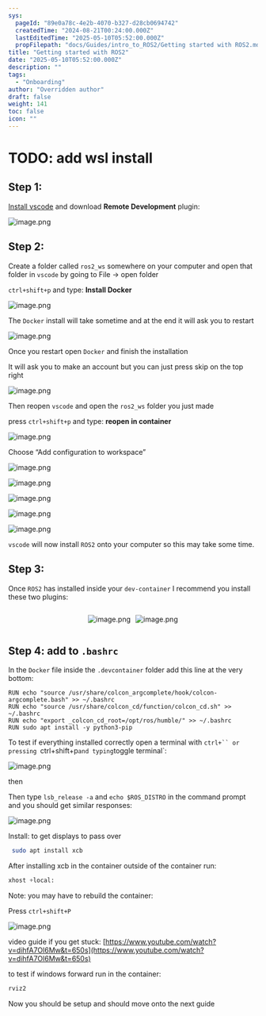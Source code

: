 ```yaml
---
sys:
  pageId: "89e0a78c-4e2b-4070-b327-d28cb0694742"
  createdTime: "2024-08-21T00:24:00.000Z"
  lastEditedTime: "2025-05-10T05:52:00.000Z"
  propFilepath: "docs/Guides/intro_to_ROS2/Getting started with ROS2.md"
title: "Getting started with ROS2"
date: "2025-05-10T05:52:00.000Z"
description: ""
tags:
  - "Onboarding"
author: "Overridden author"
draft: false
weight: 141
toc: false
icon: ""
---
```


# TODO: add wsl install

## Step 1:

[Install vscode](https://code.visualstudio.com/download) and download **Remote Development** plugin:

![image.png](https://prod-files-secure.s3.us-west-2.amazonaws.com/d518164a-d88e-44d1-a4ee-3adb3bd8bce0/efb52993-1881-4a40-b95e-6f020334f022/image.png?X-Amz-Algorithm=AWS4-HMAC-SHA256&X-Amz-Content-Sha256=UNSIGNED-PAYLOAD&X-Amz-Credential=ASIAZI2LB466SGNX3HD5%2F20250711%2Fus-west-2%2Fs3%2Faws4_request&X-Amz-Date=20250711T024741Z&X-Amz-Expires=3600&X-Amz-Security-Token=IQoJb3JpZ2luX2VjEMP%2F%2F%2F%2F%2F%2F%2F%2F%2F%2FwEaCXVzLXdlc3QtMiJGMEQCIFT5r7AfVPZmAobI%2Bd%2F7fX%2Fji47yZjMUTln642cDJ2KJAiArR1%2FHjMZCruFTTewcO3fzNsF9mNQ0AOH7miL0RE9eJyqIBAjL%2F%2F%2F%2F%2F%2F%2F%2F%2F%2F8BEAAaDDYzNzQyMzE4MzgwNSIMsllHmadQpihZy%2BKtKtwDzuR0eus%2BS6QqwKOMkLikwuhCY1x8IE%2F2bYegrpNMsmHH27c4fviJF%2BTbCu%2ByzuoGHo25Td7dRXMA8hmMBj%2F%2FAPRhm1aOmKIlJss3bmWqwetRPggkcMjgrccQhmyJ43Gt%2Byi5iUQB79EQaT%2F1nJF05kQSx4qHRyB7YN7p%2FWswTrpNR2JTEf46s3rJoWczthe4U4RsXn2qFZsJJ2Op7g6LN7LDbheWSPcz7XH8rJ5FRhQqDSVuGtlDHlG1v1BDYTqFS723AQ4gpfzwjUznVm0ieUqbGMf2WyCBOjOsG1DJh1hEUVyK4P85YElZNTliwsgmUG1O0H4aWYVrvB2vM2mCzBGGlfF88Q4Wbes4SfPoho4LZLwurhQJ%2BnOq%2FnSF5A%2FKtl2evATEBLvyy%2F8%2BPEydVHwIFAn51x%2F99d85zezIQW3%2Fb%2BORey3c%2BH61xRT6kmMLC%2FvrOJZwNF0Evw%2F6AbF05dpwJtrJyvxM96MiBVE7zSq3X4htvEPLxvZdC%2FC%2Fh7Lq1TS62mdzV%2FxVLpw20dQraQsWWs8GJdW6%2Bw%2B2NwQRC8qqFrtAhSs3LJWblDAn0G%2BbhH04UOKMrP0Loj9AydOGzsc57vceoZCCJCWJ2KRMcfCgiDodx0yGlc7LaUIwuOnBwwY6pgHCSnZcie8JBY9U2Sp5msguE7J8DbfG7x6OjeQY19TYJOKs6%2BEEDjIWVsXt9eqAgezAV5jCJ5D3YXIek1Uk5v0OdMkdO6mCMasf2nPY%2Fhjk99%2BnOylgVMCepfHAlNPv8FlVir5QXoR2RWx1X91op2ooikdesK1T9hw32fjKXDAYOSlxbeUlnxUdVq6MJykh2aCXyhtxic4Qm3xkGz%2ByceKXgUWw0ozZ&X-Amz-Signature=0a8472e4cd81d24eaae84df9a4077c6b79d96a39e3aca9b31d937ac0208e3692&X-Amz-SignedHeaders=host&x-amz-checksum-mode=ENABLED&x-id=GetObject)

## Step 2:

Create a folder called `ros2_ws` somewhere on your computer and open that folder in `vscode` by going to File → open folder 

`ctrl+shift+p` and type: **Install Docker**

![image.png](https://prod-files-secure.s3.us-west-2.amazonaws.com/d518164a-d88e-44d1-a4ee-3adb3bd8bce0/2269dc0e-1cd5-47ff-bceb-c04ad9b2eab0/image.png?X-Amz-Algorithm=AWS4-HMAC-SHA256&X-Amz-Content-Sha256=UNSIGNED-PAYLOAD&X-Amz-Credential=ASIAZI2LB466SGNX3HD5%2F20250711%2Fus-west-2%2Fs3%2Faws4_request&X-Amz-Date=20250711T024741Z&X-Amz-Expires=3600&X-Amz-Security-Token=IQoJb3JpZ2luX2VjEMP%2F%2F%2F%2F%2F%2F%2F%2F%2F%2FwEaCXVzLXdlc3QtMiJGMEQCIFT5r7AfVPZmAobI%2Bd%2F7fX%2Fji47yZjMUTln642cDJ2KJAiArR1%2FHjMZCruFTTewcO3fzNsF9mNQ0AOH7miL0RE9eJyqIBAjL%2F%2F%2F%2F%2F%2F%2F%2F%2F%2F8BEAAaDDYzNzQyMzE4MzgwNSIMsllHmadQpihZy%2BKtKtwDzuR0eus%2BS6QqwKOMkLikwuhCY1x8IE%2F2bYegrpNMsmHH27c4fviJF%2BTbCu%2ByzuoGHo25Td7dRXMA8hmMBj%2F%2FAPRhm1aOmKIlJss3bmWqwetRPggkcMjgrccQhmyJ43Gt%2Byi5iUQB79EQaT%2F1nJF05kQSx4qHRyB7YN7p%2FWswTrpNR2JTEf46s3rJoWczthe4U4RsXn2qFZsJJ2Op7g6LN7LDbheWSPcz7XH8rJ5FRhQqDSVuGtlDHlG1v1BDYTqFS723AQ4gpfzwjUznVm0ieUqbGMf2WyCBOjOsG1DJh1hEUVyK4P85YElZNTliwsgmUG1O0H4aWYVrvB2vM2mCzBGGlfF88Q4Wbes4SfPoho4LZLwurhQJ%2BnOq%2FnSF5A%2FKtl2evATEBLvyy%2F8%2BPEydVHwIFAn51x%2F99d85zezIQW3%2Fb%2BORey3c%2BH61xRT6kmMLC%2FvrOJZwNF0Evw%2F6AbF05dpwJtrJyvxM96MiBVE7zSq3X4htvEPLxvZdC%2FC%2Fh7Lq1TS62mdzV%2FxVLpw20dQraQsWWs8GJdW6%2Bw%2B2NwQRC8qqFrtAhSs3LJWblDAn0G%2BbhH04UOKMrP0Loj9AydOGzsc57vceoZCCJCWJ2KRMcfCgiDodx0yGlc7LaUIwuOnBwwY6pgHCSnZcie8JBY9U2Sp5msguE7J8DbfG7x6OjeQY19TYJOKs6%2BEEDjIWVsXt9eqAgezAV5jCJ5D3YXIek1Uk5v0OdMkdO6mCMasf2nPY%2Fhjk99%2BnOylgVMCepfHAlNPv8FlVir5QXoR2RWx1X91op2ooikdesK1T9hw32fjKXDAYOSlxbeUlnxUdVq6MJykh2aCXyhtxic4Qm3xkGz%2ByceKXgUWw0ozZ&X-Amz-Signature=1564e2001eed8784dc2f9b9a701906fc31970ec8f539658a411ec4d2f7865c6b&X-Amz-SignedHeaders=host&x-amz-checksum-mode=ENABLED&x-id=GetObject)

The `Docker` install will take sometime and at the end it will ask you to restart

![image.png](https://prod-files-secure.s3.us-west-2.amazonaws.com/d518164a-d88e-44d1-a4ee-3adb3bd8bce0/ed233f78-be33-4b1f-b89c-9c346c0e961e/image.png?X-Amz-Algorithm=AWS4-HMAC-SHA256&X-Amz-Content-Sha256=UNSIGNED-PAYLOAD&X-Amz-Credential=ASIAZI2LB466SGNX3HD5%2F20250711%2Fus-west-2%2Fs3%2Faws4_request&X-Amz-Date=20250711T024741Z&X-Amz-Expires=3600&X-Amz-Security-Token=IQoJb3JpZ2luX2VjEMP%2F%2F%2F%2F%2F%2F%2F%2F%2F%2FwEaCXVzLXdlc3QtMiJGMEQCIFT5r7AfVPZmAobI%2Bd%2F7fX%2Fji47yZjMUTln642cDJ2KJAiArR1%2FHjMZCruFTTewcO3fzNsF9mNQ0AOH7miL0RE9eJyqIBAjL%2F%2F%2F%2F%2F%2F%2F%2F%2F%2F8BEAAaDDYzNzQyMzE4MzgwNSIMsllHmadQpihZy%2BKtKtwDzuR0eus%2BS6QqwKOMkLikwuhCY1x8IE%2F2bYegrpNMsmHH27c4fviJF%2BTbCu%2ByzuoGHo25Td7dRXMA8hmMBj%2F%2FAPRhm1aOmKIlJss3bmWqwetRPggkcMjgrccQhmyJ43Gt%2Byi5iUQB79EQaT%2F1nJF05kQSx4qHRyB7YN7p%2FWswTrpNR2JTEf46s3rJoWczthe4U4RsXn2qFZsJJ2Op7g6LN7LDbheWSPcz7XH8rJ5FRhQqDSVuGtlDHlG1v1BDYTqFS723AQ4gpfzwjUznVm0ieUqbGMf2WyCBOjOsG1DJh1hEUVyK4P85YElZNTliwsgmUG1O0H4aWYVrvB2vM2mCzBGGlfF88Q4Wbes4SfPoho4LZLwurhQJ%2BnOq%2FnSF5A%2FKtl2evATEBLvyy%2F8%2BPEydVHwIFAn51x%2F99d85zezIQW3%2Fb%2BORey3c%2BH61xRT6kmMLC%2FvrOJZwNF0Evw%2F6AbF05dpwJtrJyvxM96MiBVE7zSq3X4htvEPLxvZdC%2FC%2Fh7Lq1TS62mdzV%2FxVLpw20dQraQsWWs8GJdW6%2Bw%2B2NwQRC8qqFrtAhSs3LJWblDAn0G%2BbhH04UOKMrP0Loj9AydOGzsc57vceoZCCJCWJ2KRMcfCgiDodx0yGlc7LaUIwuOnBwwY6pgHCSnZcie8JBY9U2Sp5msguE7J8DbfG7x6OjeQY19TYJOKs6%2BEEDjIWVsXt9eqAgezAV5jCJ5D3YXIek1Uk5v0OdMkdO6mCMasf2nPY%2Fhjk99%2BnOylgVMCepfHAlNPv8FlVir5QXoR2RWx1X91op2ooikdesK1T9hw32fjKXDAYOSlxbeUlnxUdVq6MJykh2aCXyhtxic4Qm3xkGz%2ByceKXgUWw0ozZ&X-Amz-Signature=a1ecc53edb1a0347c2f2ba9b6acf3fb9f9720bf86ea70247d97adc69a09d98ef&X-Amz-SignedHeaders=host&x-amz-checksum-mode=ENABLED&x-id=GetObject)

Once you restart open `Docker` and finish the installation

It will ask you to make an account but you can just press skip on the top right

![image.png](https://prod-files-secure.s3.us-west-2.amazonaws.com/d518164a-d88e-44d1-a4ee-3adb3bd8bce0/21010ad9-1659-4fd9-9f59-9932a09b2a3d/image.png?X-Amz-Algorithm=AWS4-HMAC-SHA256&X-Amz-Content-Sha256=UNSIGNED-PAYLOAD&X-Amz-Credential=ASIAZI2LB466SGNX3HD5%2F20250711%2Fus-west-2%2Fs3%2Faws4_request&X-Amz-Date=20250711T024741Z&X-Amz-Expires=3600&X-Amz-Security-Token=IQoJb3JpZ2luX2VjEMP%2F%2F%2F%2F%2F%2F%2F%2F%2F%2FwEaCXVzLXdlc3QtMiJGMEQCIFT5r7AfVPZmAobI%2Bd%2F7fX%2Fji47yZjMUTln642cDJ2KJAiArR1%2FHjMZCruFTTewcO3fzNsF9mNQ0AOH7miL0RE9eJyqIBAjL%2F%2F%2F%2F%2F%2F%2F%2F%2F%2F8BEAAaDDYzNzQyMzE4MzgwNSIMsllHmadQpihZy%2BKtKtwDzuR0eus%2BS6QqwKOMkLikwuhCY1x8IE%2F2bYegrpNMsmHH27c4fviJF%2BTbCu%2ByzuoGHo25Td7dRXMA8hmMBj%2F%2FAPRhm1aOmKIlJss3bmWqwetRPggkcMjgrccQhmyJ43Gt%2Byi5iUQB79EQaT%2F1nJF05kQSx4qHRyB7YN7p%2FWswTrpNR2JTEf46s3rJoWczthe4U4RsXn2qFZsJJ2Op7g6LN7LDbheWSPcz7XH8rJ5FRhQqDSVuGtlDHlG1v1BDYTqFS723AQ4gpfzwjUznVm0ieUqbGMf2WyCBOjOsG1DJh1hEUVyK4P85YElZNTliwsgmUG1O0H4aWYVrvB2vM2mCzBGGlfF88Q4Wbes4SfPoho4LZLwurhQJ%2BnOq%2FnSF5A%2FKtl2evATEBLvyy%2F8%2BPEydVHwIFAn51x%2F99d85zezIQW3%2Fb%2BORey3c%2BH61xRT6kmMLC%2FvrOJZwNF0Evw%2F6AbF05dpwJtrJyvxM96MiBVE7zSq3X4htvEPLxvZdC%2FC%2Fh7Lq1TS62mdzV%2FxVLpw20dQraQsWWs8GJdW6%2Bw%2B2NwQRC8qqFrtAhSs3LJWblDAn0G%2BbhH04UOKMrP0Loj9AydOGzsc57vceoZCCJCWJ2KRMcfCgiDodx0yGlc7LaUIwuOnBwwY6pgHCSnZcie8JBY9U2Sp5msguE7J8DbfG7x6OjeQY19TYJOKs6%2BEEDjIWVsXt9eqAgezAV5jCJ5D3YXIek1Uk5v0OdMkdO6mCMasf2nPY%2Fhjk99%2BnOylgVMCepfHAlNPv8FlVir5QXoR2RWx1X91op2ooikdesK1T9hw32fjKXDAYOSlxbeUlnxUdVq6MJykh2aCXyhtxic4Qm3xkGz%2ByceKXgUWw0ozZ&X-Amz-Signature=06fe2afee73e069b095e0f53cf0ad70d09e2e8cddfbc9b69ead5a059013bf779&X-Amz-SignedHeaders=host&x-amz-checksum-mode=ENABLED&x-id=GetObject)

Then reopen `vscode` and open the `ros2_ws` folder you just made

press `ctrl+shift+p` and type: **reopen in container**

![image.png](https://prod-files-secure.s3.us-west-2.amazonaws.com/d518164a-d88e-44d1-a4ee-3adb3bd8bce0/4e93b8c2-41ad-488c-8095-c74205196118/image.png?X-Amz-Algorithm=AWS4-HMAC-SHA256&X-Amz-Content-Sha256=UNSIGNED-PAYLOAD&X-Amz-Credential=ASIAZI2LB466SGNX3HD5%2F20250711%2Fus-west-2%2Fs3%2Faws4_request&X-Amz-Date=20250711T024741Z&X-Amz-Expires=3600&X-Amz-Security-Token=IQoJb3JpZ2luX2VjEMP%2F%2F%2F%2F%2F%2F%2F%2F%2F%2FwEaCXVzLXdlc3QtMiJGMEQCIFT5r7AfVPZmAobI%2Bd%2F7fX%2Fji47yZjMUTln642cDJ2KJAiArR1%2FHjMZCruFTTewcO3fzNsF9mNQ0AOH7miL0RE9eJyqIBAjL%2F%2F%2F%2F%2F%2F%2F%2F%2F%2F8BEAAaDDYzNzQyMzE4MzgwNSIMsllHmadQpihZy%2BKtKtwDzuR0eus%2BS6QqwKOMkLikwuhCY1x8IE%2F2bYegrpNMsmHH27c4fviJF%2BTbCu%2ByzuoGHo25Td7dRXMA8hmMBj%2F%2FAPRhm1aOmKIlJss3bmWqwetRPggkcMjgrccQhmyJ43Gt%2Byi5iUQB79EQaT%2F1nJF05kQSx4qHRyB7YN7p%2FWswTrpNR2JTEf46s3rJoWczthe4U4RsXn2qFZsJJ2Op7g6LN7LDbheWSPcz7XH8rJ5FRhQqDSVuGtlDHlG1v1BDYTqFS723AQ4gpfzwjUznVm0ieUqbGMf2WyCBOjOsG1DJh1hEUVyK4P85YElZNTliwsgmUG1O0H4aWYVrvB2vM2mCzBGGlfF88Q4Wbes4SfPoho4LZLwurhQJ%2BnOq%2FnSF5A%2FKtl2evATEBLvyy%2F8%2BPEydVHwIFAn51x%2F99d85zezIQW3%2Fb%2BORey3c%2BH61xRT6kmMLC%2FvrOJZwNF0Evw%2F6AbF05dpwJtrJyvxM96MiBVE7zSq3X4htvEPLxvZdC%2FC%2Fh7Lq1TS62mdzV%2FxVLpw20dQraQsWWs8GJdW6%2Bw%2B2NwQRC8qqFrtAhSs3LJWblDAn0G%2BbhH04UOKMrP0Loj9AydOGzsc57vceoZCCJCWJ2KRMcfCgiDodx0yGlc7LaUIwuOnBwwY6pgHCSnZcie8JBY9U2Sp5msguE7J8DbfG7x6OjeQY19TYJOKs6%2BEEDjIWVsXt9eqAgezAV5jCJ5D3YXIek1Uk5v0OdMkdO6mCMasf2nPY%2Fhjk99%2BnOylgVMCepfHAlNPv8FlVir5QXoR2RWx1X91op2ooikdesK1T9hw32fjKXDAYOSlxbeUlnxUdVq6MJykh2aCXyhtxic4Qm3xkGz%2ByceKXgUWw0ozZ&X-Amz-Signature=9c4e42e878c80f2a32cbd48b26e25969f1df230d45182a37ebdfaf335ce87f1d&X-Amz-SignedHeaders=host&x-amz-checksum-mode=ENABLED&x-id=GetObject)

Choose “Add configuration to workspace”

![image.png](https://prod-files-secure.s3.us-west-2.amazonaws.com/d518164a-d88e-44d1-a4ee-3adb3bd8bce0/9560b282-5060-4989-ba37-97e7b2c22476/image.png?X-Amz-Algorithm=AWS4-HMAC-SHA256&X-Amz-Content-Sha256=UNSIGNED-PAYLOAD&X-Amz-Credential=ASIAZI2LB466SGNX3HD5%2F20250711%2Fus-west-2%2Fs3%2Faws4_request&X-Amz-Date=20250711T024741Z&X-Amz-Expires=3600&X-Amz-Security-Token=IQoJb3JpZ2luX2VjEMP%2F%2F%2F%2F%2F%2F%2F%2F%2F%2FwEaCXVzLXdlc3QtMiJGMEQCIFT5r7AfVPZmAobI%2Bd%2F7fX%2Fji47yZjMUTln642cDJ2KJAiArR1%2FHjMZCruFTTewcO3fzNsF9mNQ0AOH7miL0RE9eJyqIBAjL%2F%2F%2F%2F%2F%2F%2F%2F%2F%2F8BEAAaDDYzNzQyMzE4MzgwNSIMsllHmadQpihZy%2BKtKtwDzuR0eus%2BS6QqwKOMkLikwuhCY1x8IE%2F2bYegrpNMsmHH27c4fviJF%2BTbCu%2ByzuoGHo25Td7dRXMA8hmMBj%2F%2FAPRhm1aOmKIlJss3bmWqwetRPggkcMjgrccQhmyJ43Gt%2Byi5iUQB79EQaT%2F1nJF05kQSx4qHRyB7YN7p%2FWswTrpNR2JTEf46s3rJoWczthe4U4RsXn2qFZsJJ2Op7g6LN7LDbheWSPcz7XH8rJ5FRhQqDSVuGtlDHlG1v1BDYTqFS723AQ4gpfzwjUznVm0ieUqbGMf2WyCBOjOsG1DJh1hEUVyK4P85YElZNTliwsgmUG1O0H4aWYVrvB2vM2mCzBGGlfF88Q4Wbes4SfPoho4LZLwurhQJ%2BnOq%2FnSF5A%2FKtl2evATEBLvyy%2F8%2BPEydVHwIFAn51x%2F99d85zezIQW3%2Fb%2BORey3c%2BH61xRT6kmMLC%2FvrOJZwNF0Evw%2F6AbF05dpwJtrJyvxM96MiBVE7zSq3X4htvEPLxvZdC%2FC%2Fh7Lq1TS62mdzV%2FxVLpw20dQraQsWWs8GJdW6%2Bw%2B2NwQRC8qqFrtAhSs3LJWblDAn0G%2BbhH04UOKMrP0Loj9AydOGzsc57vceoZCCJCWJ2KRMcfCgiDodx0yGlc7LaUIwuOnBwwY6pgHCSnZcie8JBY9U2Sp5msguE7J8DbfG7x6OjeQY19TYJOKs6%2BEEDjIWVsXt9eqAgezAV5jCJ5D3YXIek1Uk5v0OdMkdO6mCMasf2nPY%2Fhjk99%2BnOylgVMCepfHAlNPv8FlVir5QXoR2RWx1X91op2ooikdesK1T9hw32fjKXDAYOSlxbeUlnxUdVq6MJykh2aCXyhtxic4Qm3xkGz%2ByceKXgUWw0ozZ&X-Amz-Signature=601e9ad4ee23400a8af102e42a9c9991366ceb743d9a6b35e22bbee00444f2d0&X-Amz-SignedHeaders=host&x-amz-checksum-mode=ENABLED&x-id=GetObject)

![image.png](https://prod-files-secure.s3.us-west-2.amazonaws.com/d518164a-d88e-44d1-a4ee-3adb3bd8bce0/2ee63f81-886b-48e8-a553-dc6e5eac99e4/image.png?X-Amz-Algorithm=AWS4-HMAC-SHA256&X-Amz-Content-Sha256=UNSIGNED-PAYLOAD&X-Amz-Credential=ASIAZI2LB466SGNX3HD5%2F20250711%2Fus-west-2%2Fs3%2Faws4_request&X-Amz-Date=20250711T024741Z&X-Amz-Expires=3600&X-Amz-Security-Token=IQoJb3JpZ2luX2VjEMP%2F%2F%2F%2F%2F%2F%2F%2F%2F%2FwEaCXVzLXdlc3QtMiJGMEQCIFT5r7AfVPZmAobI%2Bd%2F7fX%2Fji47yZjMUTln642cDJ2KJAiArR1%2FHjMZCruFTTewcO3fzNsF9mNQ0AOH7miL0RE9eJyqIBAjL%2F%2F%2F%2F%2F%2F%2F%2F%2F%2F8BEAAaDDYzNzQyMzE4MzgwNSIMsllHmadQpihZy%2BKtKtwDzuR0eus%2BS6QqwKOMkLikwuhCY1x8IE%2F2bYegrpNMsmHH27c4fviJF%2BTbCu%2ByzuoGHo25Td7dRXMA8hmMBj%2F%2FAPRhm1aOmKIlJss3bmWqwetRPggkcMjgrccQhmyJ43Gt%2Byi5iUQB79EQaT%2F1nJF05kQSx4qHRyB7YN7p%2FWswTrpNR2JTEf46s3rJoWczthe4U4RsXn2qFZsJJ2Op7g6LN7LDbheWSPcz7XH8rJ5FRhQqDSVuGtlDHlG1v1BDYTqFS723AQ4gpfzwjUznVm0ieUqbGMf2WyCBOjOsG1DJh1hEUVyK4P85YElZNTliwsgmUG1O0H4aWYVrvB2vM2mCzBGGlfF88Q4Wbes4SfPoho4LZLwurhQJ%2BnOq%2FnSF5A%2FKtl2evATEBLvyy%2F8%2BPEydVHwIFAn51x%2F99d85zezIQW3%2Fb%2BORey3c%2BH61xRT6kmMLC%2FvrOJZwNF0Evw%2F6AbF05dpwJtrJyvxM96MiBVE7zSq3X4htvEPLxvZdC%2FC%2Fh7Lq1TS62mdzV%2FxVLpw20dQraQsWWs8GJdW6%2Bw%2B2NwQRC8qqFrtAhSs3LJWblDAn0G%2BbhH04UOKMrP0Loj9AydOGzsc57vceoZCCJCWJ2KRMcfCgiDodx0yGlc7LaUIwuOnBwwY6pgHCSnZcie8JBY9U2Sp5msguE7J8DbfG7x6OjeQY19TYJOKs6%2BEEDjIWVsXt9eqAgezAV5jCJ5D3YXIek1Uk5v0OdMkdO6mCMasf2nPY%2Fhjk99%2BnOylgVMCepfHAlNPv8FlVir5QXoR2RWx1X91op2ooikdesK1T9hw32fjKXDAYOSlxbeUlnxUdVq6MJykh2aCXyhtxic4Qm3xkGz%2ByceKXgUWw0ozZ&X-Amz-Signature=4770ba87cf25847d8d615d3c9b6559020d6ece88dbfdf175b8b3c2688d98599d&X-Amz-SignedHeaders=host&x-amz-checksum-mode=ENABLED&x-id=GetObject)

![image.png](https://prod-files-secure.s3.us-west-2.amazonaws.com/d518164a-d88e-44d1-a4ee-3adb3bd8bce0/ae1580b2-b048-407e-aed9-b584224a7a04/image.png?X-Amz-Algorithm=AWS4-HMAC-SHA256&X-Amz-Content-Sha256=UNSIGNED-PAYLOAD&X-Amz-Credential=ASIAZI2LB466SGNX3HD5%2F20250711%2Fus-west-2%2Fs3%2Faws4_request&X-Amz-Date=20250711T024741Z&X-Amz-Expires=3600&X-Amz-Security-Token=IQoJb3JpZ2luX2VjEMP%2F%2F%2F%2F%2F%2F%2F%2F%2F%2FwEaCXVzLXdlc3QtMiJGMEQCIFT5r7AfVPZmAobI%2Bd%2F7fX%2Fji47yZjMUTln642cDJ2KJAiArR1%2FHjMZCruFTTewcO3fzNsF9mNQ0AOH7miL0RE9eJyqIBAjL%2F%2F%2F%2F%2F%2F%2F%2F%2F%2F8BEAAaDDYzNzQyMzE4MzgwNSIMsllHmadQpihZy%2BKtKtwDzuR0eus%2BS6QqwKOMkLikwuhCY1x8IE%2F2bYegrpNMsmHH27c4fviJF%2BTbCu%2ByzuoGHo25Td7dRXMA8hmMBj%2F%2FAPRhm1aOmKIlJss3bmWqwetRPggkcMjgrccQhmyJ43Gt%2Byi5iUQB79EQaT%2F1nJF05kQSx4qHRyB7YN7p%2FWswTrpNR2JTEf46s3rJoWczthe4U4RsXn2qFZsJJ2Op7g6LN7LDbheWSPcz7XH8rJ5FRhQqDSVuGtlDHlG1v1BDYTqFS723AQ4gpfzwjUznVm0ieUqbGMf2WyCBOjOsG1DJh1hEUVyK4P85YElZNTliwsgmUG1O0H4aWYVrvB2vM2mCzBGGlfF88Q4Wbes4SfPoho4LZLwurhQJ%2BnOq%2FnSF5A%2FKtl2evATEBLvyy%2F8%2BPEydVHwIFAn51x%2F99d85zezIQW3%2Fb%2BORey3c%2BH61xRT6kmMLC%2FvrOJZwNF0Evw%2F6AbF05dpwJtrJyvxM96MiBVE7zSq3X4htvEPLxvZdC%2FC%2Fh7Lq1TS62mdzV%2FxVLpw20dQraQsWWs8GJdW6%2Bw%2B2NwQRC8qqFrtAhSs3LJWblDAn0G%2BbhH04UOKMrP0Loj9AydOGzsc57vceoZCCJCWJ2KRMcfCgiDodx0yGlc7LaUIwuOnBwwY6pgHCSnZcie8JBY9U2Sp5msguE7J8DbfG7x6OjeQY19TYJOKs6%2BEEDjIWVsXt9eqAgezAV5jCJ5D3YXIek1Uk5v0OdMkdO6mCMasf2nPY%2Fhjk99%2BnOylgVMCepfHAlNPv8FlVir5QXoR2RWx1X91op2ooikdesK1T9hw32fjKXDAYOSlxbeUlnxUdVq6MJykh2aCXyhtxic4Qm3xkGz%2ByceKXgUWw0ozZ&X-Amz-Signature=799e153bdcb56839c7991930b81338f66c29f026c9a019073b0027abd6bf387f&X-Amz-SignedHeaders=host&x-amz-checksum-mode=ENABLED&x-id=GetObject)

![image.png](https://prod-files-secure.s3.us-west-2.amazonaws.com/d518164a-d88e-44d1-a4ee-3adb3bd8bce0/53255b28-f75e-430f-b9e3-c0ac8577e42b/image.png?X-Amz-Algorithm=AWS4-HMAC-SHA256&X-Amz-Content-Sha256=UNSIGNED-PAYLOAD&X-Amz-Credential=ASIAZI2LB466SGNX3HD5%2F20250711%2Fus-west-2%2Fs3%2Faws4_request&X-Amz-Date=20250711T024741Z&X-Amz-Expires=3600&X-Amz-Security-Token=IQoJb3JpZ2luX2VjEMP%2F%2F%2F%2F%2F%2F%2F%2F%2F%2FwEaCXVzLXdlc3QtMiJGMEQCIFT5r7AfVPZmAobI%2Bd%2F7fX%2Fji47yZjMUTln642cDJ2KJAiArR1%2FHjMZCruFTTewcO3fzNsF9mNQ0AOH7miL0RE9eJyqIBAjL%2F%2F%2F%2F%2F%2F%2F%2F%2F%2F8BEAAaDDYzNzQyMzE4MzgwNSIMsllHmadQpihZy%2BKtKtwDzuR0eus%2BS6QqwKOMkLikwuhCY1x8IE%2F2bYegrpNMsmHH27c4fviJF%2BTbCu%2ByzuoGHo25Td7dRXMA8hmMBj%2F%2FAPRhm1aOmKIlJss3bmWqwetRPggkcMjgrccQhmyJ43Gt%2Byi5iUQB79EQaT%2F1nJF05kQSx4qHRyB7YN7p%2FWswTrpNR2JTEf46s3rJoWczthe4U4RsXn2qFZsJJ2Op7g6LN7LDbheWSPcz7XH8rJ5FRhQqDSVuGtlDHlG1v1BDYTqFS723AQ4gpfzwjUznVm0ieUqbGMf2WyCBOjOsG1DJh1hEUVyK4P85YElZNTliwsgmUG1O0H4aWYVrvB2vM2mCzBGGlfF88Q4Wbes4SfPoho4LZLwurhQJ%2BnOq%2FnSF5A%2FKtl2evATEBLvyy%2F8%2BPEydVHwIFAn51x%2F99d85zezIQW3%2Fb%2BORey3c%2BH61xRT6kmMLC%2FvrOJZwNF0Evw%2F6AbF05dpwJtrJyvxM96MiBVE7zSq3X4htvEPLxvZdC%2FC%2Fh7Lq1TS62mdzV%2FxVLpw20dQraQsWWs8GJdW6%2Bw%2B2NwQRC8qqFrtAhSs3LJWblDAn0G%2BbhH04UOKMrP0Loj9AydOGzsc57vceoZCCJCWJ2KRMcfCgiDodx0yGlc7LaUIwuOnBwwY6pgHCSnZcie8JBY9U2Sp5msguE7J8DbfG7x6OjeQY19TYJOKs6%2BEEDjIWVsXt9eqAgezAV5jCJ5D3YXIek1Uk5v0OdMkdO6mCMasf2nPY%2Fhjk99%2BnOylgVMCepfHAlNPv8FlVir5QXoR2RWx1X91op2ooikdesK1T9hw32fjKXDAYOSlxbeUlnxUdVq6MJykh2aCXyhtxic4Qm3xkGz%2ByceKXgUWw0ozZ&X-Amz-Signature=7d4ce490d4b02d059587b374bc95b8e2a1284cb9eccb49edd22ef06668899ac3&X-Amz-SignedHeaders=host&x-amz-checksum-mode=ENABLED&x-id=GetObject)

![image.png](https://prod-files-secure.s3.us-west-2.amazonaws.com/d518164a-d88e-44d1-a4ee-3adb3bd8bce0/7c562767-5af9-4ffb-97d1-327bcdf4ee00/image.png?X-Amz-Algorithm=AWS4-HMAC-SHA256&X-Amz-Content-Sha256=UNSIGNED-PAYLOAD&X-Amz-Credential=ASIAZI2LB466SGNX3HD5%2F20250711%2Fus-west-2%2Fs3%2Faws4_request&X-Amz-Date=20250711T024741Z&X-Amz-Expires=3600&X-Amz-Security-Token=IQoJb3JpZ2luX2VjEMP%2F%2F%2F%2F%2F%2F%2F%2F%2F%2FwEaCXVzLXdlc3QtMiJGMEQCIFT5r7AfVPZmAobI%2Bd%2F7fX%2Fji47yZjMUTln642cDJ2KJAiArR1%2FHjMZCruFTTewcO3fzNsF9mNQ0AOH7miL0RE9eJyqIBAjL%2F%2F%2F%2F%2F%2F%2F%2F%2F%2F8BEAAaDDYzNzQyMzE4MzgwNSIMsllHmadQpihZy%2BKtKtwDzuR0eus%2BS6QqwKOMkLikwuhCY1x8IE%2F2bYegrpNMsmHH27c4fviJF%2BTbCu%2ByzuoGHo25Td7dRXMA8hmMBj%2F%2FAPRhm1aOmKIlJss3bmWqwetRPggkcMjgrccQhmyJ43Gt%2Byi5iUQB79EQaT%2F1nJF05kQSx4qHRyB7YN7p%2FWswTrpNR2JTEf46s3rJoWczthe4U4RsXn2qFZsJJ2Op7g6LN7LDbheWSPcz7XH8rJ5FRhQqDSVuGtlDHlG1v1BDYTqFS723AQ4gpfzwjUznVm0ieUqbGMf2WyCBOjOsG1DJh1hEUVyK4P85YElZNTliwsgmUG1O0H4aWYVrvB2vM2mCzBGGlfF88Q4Wbes4SfPoho4LZLwurhQJ%2BnOq%2FnSF5A%2FKtl2evATEBLvyy%2F8%2BPEydVHwIFAn51x%2F99d85zezIQW3%2Fb%2BORey3c%2BH61xRT6kmMLC%2FvrOJZwNF0Evw%2F6AbF05dpwJtrJyvxM96MiBVE7zSq3X4htvEPLxvZdC%2FC%2Fh7Lq1TS62mdzV%2FxVLpw20dQraQsWWs8GJdW6%2Bw%2B2NwQRC8qqFrtAhSs3LJWblDAn0G%2BbhH04UOKMrP0Loj9AydOGzsc57vceoZCCJCWJ2KRMcfCgiDodx0yGlc7LaUIwuOnBwwY6pgHCSnZcie8JBY9U2Sp5msguE7J8DbfG7x6OjeQY19TYJOKs6%2BEEDjIWVsXt9eqAgezAV5jCJ5D3YXIek1Uk5v0OdMkdO6mCMasf2nPY%2Fhjk99%2BnOylgVMCepfHAlNPv8FlVir5QXoR2RWx1X91op2ooikdesK1T9hw32fjKXDAYOSlxbeUlnxUdVq6MJykh2aCXyhtxic4Qm3xkGz%2ByceKXgUWw0ozZ&X-Amz-Signature=2f35cacd7f73b90fcf53cb2fc06521d3620faa21e771392812f8d5c2979599b8&X-Amz-SignedHeaders=host&x-amz-checksum-mode=ENABLED&x-id=GetObject)

`vscode` will now install `ROS2` onto your computer so this may take some time.

## Step 3:

Once `ROS2` has installed inside your `dev-container` I recommend you install these two plugins:

<div style="display: flex;flex-direction: row; column-gap:10px; max-width: 630px;justify-content: center;">
<div>

![image.png](https://prod-files-secure.s3.us-west-2.amazonaws.com/d518164a-d88e-44d1-a4ee-3adb3bd8bce0/3fc3d550-5a54-4ba1-ba6b-faa01cdb7369/image.png?X-Amz-Algorithm=AWS4-HMAC-SHA256&X-Amz-Content-Sha256=UNSIGNED-PAYLOAD&X-Amz-Credential=ASIAZI2LB466RNKGELOX%2F20250711%2Fus-west-2%2Fs3%2Faws4_request&X-Amz-Date=20250711T024742Z&X-Amz-Expires=3600&X-Amz-Security-Token=IQoJb3JpZ2luX2VjEMP%2F%2F%2F%2F%2F%2F%2F%2F%2F%2FwEaCXVzLXdlc3QtMiJIMEYCIQCk8KzdkzADBrDiCqzaVePtGGV4h22cTSoGwskJpzrGTAIhAJnFiQKiFl9GrSa21uOat59HPWVATQ7VtInJiXiyn%2Fy8KogECMz%2F%2F%2F%2F%2F%2F%2F%2F%2F%2FwEQABoMNjM3NDIzMTgzODA1IgwGQZTBrBk8BQ8%2F51Eq3AMONJfjA5PqfMDxdv9nGJiW5LiAZ4ejozkuA2XO81Tk7x1WvKOUNGWshe%2FaNWJ76ftD57wUt9cGgUbtLw5WmEMTDOlLnD0uxYPrS%2BPXc9rkCZ2cjQdN6aiJrKoZzeD8H2n7uVm%2BBZauebN24o48HHgtlnEqU92RbnTHFSSrT5X8lywqg%2Ffid%2FGn198PqvfnGM8qSoTkuB3SZEABQ9uL65i4bMl8hCAjQensSxTNShJEmrXFyyQ0rX%2Bp8S%2FmtnY1npzgwHDvc%2F3cAy2gesYEqSd6Ij7JnPd1OrLikYbotaBpUUtlxzalF%2FW5boEwaTKMymFmUiBHX0oA2spOlzaImuhWZASZ8LzhbNbJ9A3h%2FfEZ9WJqmpAxqf0CugwAIxP1IATbcK86KqvzRvHHYMUD8knYTjW9FkTarfrRooHwIwPNJ2dyYkZiQkstFfcdBs4C%2BVLHBc2TEXix4W5tDYt6PkfKpEQVU0oZLWWTsEWRBrxKf3Uw1cfot4ZnWUapZi0AXRxSIvwoy8YpAmkqDoCr0QtxHgaN9NfHxjogRU24cgcwwYhMO8EzEX7bZoMosm2rgbWl%2FxY3Q%2BrzSWakOYmLzJR8MxXI6y4EF57ckxMZTlcVNpfV1F3EP8u%2BL7UEiDD%2F68HDBjqkAZklTNGGV2Xgvite7Qikxf2zYk%2FVqh5GLBTt3t5d7m6D7fE49jcKXDRz9jX5hs%2FnIsp2%2BG7NmM%2FZzmi%2FaWzzjpYxUh8Bjm3QkKOKXnwGcqDncpXvowAWwNzm9ZLkQzv%2FzIwUh4CZGUE0QQHb8%2F15AXyHG6IdJGazH9fw4kLaWbFgFDc1kDOezdqjyNZSQkhf5PgbJcgOjLN2AX8UonGOW5iT3Y4v&X-Amz-Signature=d1c58482a0aec662e6701b2f61d570afd8a477974d93e7d79b370f03a623ecaa&X-Amz-SignedHeaders=host&x-amz-checksum-mode=ENABLED&x-id=GetObject)

</div>
<div>

![image.png](https://prod-files-secure.s3.us-west-2.amazonaws.com/d518164a-d88e-44d1-a4ee-3adb3bd8bce0/d994cc66-13c2-4093-a5a3-f84cf4601a82/image.png?X-Amz-Algorithm=AWS4-HMAC-SHA256&X-Amz-Content-Sha256=UNSIGNED-PAYLOAD&X-Amz-Credential=ASIAZI2LB466Y7JXJHIG%2F20250711%2Fus-west-2%2Fs3%2Faws4_request&X-Amz-Date=20250711T024743Z&X-Amz-Expires=3600&X-Amz-Security-Token=IQoJb3JpZ2luX2VjEMP%2F%2F%2F%2F%2F%2F%2F%2F%2F%2FwEaCXVzLXdlc3QtMiJGMEQCIAIeuAu19AJ02HOjxcUHoa2q%2Bc0GfTrLwBoQkRD0fL7wAiBGI0liXvTb7mFllQOP%2BK4nN38kfu0q1L06uJCPXczS1SqIBAjM%2F%2F%2F%2F%2F%2F%2F%2F%2F%2F8BEAAaDDYzNzQyMzE4MzgwNSIMRws3mYYn9VAZ27NbKtwDQYkRtwmh%2FLjBh%2BXJZqC3kq5HBWymvRUDvPUYMhFrJAdIbdjNiWn9l76ajUKYOYKC0lsFx0om29QZNfC59hrPEGbEWxhumWEu68IhcsjCwA0EuVuhJDjEdQRJsXPGSfMMM2By0htGsEORVzlcnj79K2JUh9CUH678lvZbycOmqCrsSz%2FghyBdGApM6obi%2F%2FrUtvV94Ozk76tl0D9z91y1kEXLe%2FBcoBYhK4RSOP4VbxAIb5ViirByQqh%2FNXr47mzQ2dosdOOhnlyyIfg6J9g5RGbXEzFNOGHrZlPJhfpBUW6KJoMwOpi9aV%2B7jx82%2BjsvWZ%2FUm3utk4At%2BXxgi%2Bt3NzBG2xwUxtI8BlwBXSaIzHs66k7rvwvmrRXURUnO91IcfWFb%2FFFqOWkG9OQx0AJ4hv%2BC8pFQxB8hiPP4snjPKDDv9%2FOM2gsixNsjZTxMBHlxJA09RC4p6lvAiWpJbIZh5ki9d6nKp79Hzjz7qKRM0QmRVxpoGPeWO52ROebFkJiqkAdBEp90WvQf6fct4PHzGp9Esz%2B3PzSKL8rPobNSnbpgPei2u%2FjgEeXqEqkG7y6dLuG%2B%2FajtyDt6sbQQH2VUBCk54x%2FFLYp25bm0FhMeQXJnN5Theen0UM4f0lsw0vLBwwY6pgHWIX4Pu%2Fzj4k8ifqOcxeM4O8%2BzGeayFqEYn%2BUN2Ht6OTd823xPkdB1xCrwmSeFz4Nib2%2BOpZPTAeU9daP55mhLqm2%2Bk5EAY%2FFK5EYeWE9ls4GQMhzanFHev%2F0%2FoFE0c3xFpDUSpMrRzMT74yVewoG1dv1RQEV8yxn8fDhr3RzS1BC97Vcv5f4X13yuB0HBUsnxpxSZqXQKgoKT349lQa5avCl%2BWN2x&X-Amz-Signature=f254231bf43002c1bfbf79ec7c1d421fa17c8cebd92ba4c195051aacd731d543&X-Amz-SignedHeaders=host&x-amz-checksum-mode=ENABLED&x-id=GetObject)

</div>
</div>

## Step 4: add to `.bashrc`

In the `Docker` file inside the `.devcontainer` folder add this line at the very bottom: 

```docker
RUN echo "source /usr/share/colcon_argcomplete/hook/colcon-argcomplete.bash" >> ~/.bashrc
RUN echo "source /usr/share/colcon_cd/function/colcon_cd.sh" >> ~/.bashrc
RUN echo "export _colcon_cd_root=/opt/ros/humble/" >> ~/.bashrc
RUN sudo apt install -y python3-pip 
```

To test if everything installed correctly open a terminal with `ctrl+`` or pressing `ctrl+shift+p` and typing `toggle terminal`:

![image.png](https://prod-files-secure.s3.us-west-2.amazonaws.com/d518164a-d88e-44d1-a4ee-3adb3bd8bce0/6a4943d8-b04e-4c02-9a58-775f3384d1a5/image.png?X-Amz-Algorithm=AWS4-HMAC-SHA256&X-Amz-Content-Sha256=UNSIGNED-PAYLOAD&X-Amz-Credential=ASIAZI2LB466SGNX3HD5%2F20250711%2Fus-west-2%2Fs3%2Faws4_request&X-Amz-Date=20250711T024741Z&X-Amz-Expires=3600&X-Amz-Security-Token=IQoJb3JpZ2luX2VjEMP%2F%2F%2F%2F%2F%2F%2F%2F%2F%2FwEaCXVzLXdlc3QtMiJGMEQCIFT5r7AfVPZmAobI%2Bd%2F7fX%2Fji47yZjMUTln642cDJ2KJAiArR1%2FHjMZCruFTTewcO3fzNsF9mNQ0AOH7miL0RE9eJyqIBAjL%2F%2F%2F%2F%2F%2F%2F%2F%2F%2F8BEAAaDDYzNzQyMzE4MzgwNSIMsllHmadQpihZy%2BKtKtwDzuR0eus%2BS6QqwKOMkLikwuhCY1x8IE%2F2bYegrpNMsmHH27c4fviJF%2BTbCu%2ByzuoGHo25Td7dRXMA8hmMBj%2F%2FAPRhm1aOmKIlJss3bmWqwetRPggkcMjgrccQhmyJ43Gt%2Byi5iUQB79EQaT%2F1nJF05kQSx4qHRyB7YN7p%2FWswTrpNR2JTEf46s3rJoWczthe4U4RsXn2qFZsJJ2Op7g6LN7LDbheWSPcz7XH8rJ5FRhQqDSVuGtlDHlG1v1BDYTqFS723AQ4gpfzwjUznVm0ieUqbGMf2WyCBOjOsG1DJh1hEUVyK4P85YElZNTliwsgmUG1O0H4aWYVrvB2vM2mCzBGGlfF88Q4Wbes4SfPoho4LZLwurhQJ%2BnOq%2FnSF5A%2FKtl2evATEBLvyy%2F8%2BPEydVHwIFAn51x%2F99d85zezIQW3%2Fb%2BORey3c%2BH61xRT6kmMLC%2FvrOJZwNF0Evw%2F6AbF05dpwJtrJyvxM96MiBVE7zSq3X4htvEPLxvZdC%2FC%2Fh7Lq1TS62mdzV%2FxVLpw20dQraQsWWs8GJdW6%2Bw%2B2NwQRC8qqFrtAhSs3LJWblDAn0G%2BbhH04UOKMrP0Loj9AydOGzsc57vceoZCCJCWJ2KRMcfCgiDodx0yGlc7LaUIwuOnBwwY6pgHCSnZcie8JBY9U2Sp5msguE7J8DbfG7x6OjeQY19TYJOKs6%2BEEDjIWVsXt9eqAgezAV5jCJ5D3YXIek1Uk5v0OdMkdO6mCMasf2nPY%2Fhjk99%2BnOylgVMCepfHAlNPv8FlVir5QXoR2RWx1X91op2ooikdesK1T9hw32fjKXDAYOSlxbeUlnxUdVq6MJykh2aCXyhtxic4Qm3xkGz%2ByceKXgUWw0ozZ&X-Amz-Signature=d0d0d41eff567e28c4457b77fa7a78ca0889be2dfb9afa946a641224aa3f7ead&X-Amz-SignedHeaders=host&x-amz-checksum-mode=ENABLED&x-id=GetObject)

then 

Then type `lsb_release -a` and `echo $ROS_DISTRO` in the command prompt and you should get similar responses:

![image.png](https://prod-files-secure.s3.us-west-2.amazonaws.com/d518164a-d88e-44d1-a4ee-3adb3bd8bce0/3e635dec-a805-4e85-8b9e-d000e5b71a4e/image.png?X-Amz-Algorithm=AWS4-HMAC-SHA256&X-Amz-Content-Sha256=UNSIGNED-PAYLOAD&X-Amz-Credential=ASIAZI2LB466SGNX3HD5%2F20250711%2Fus-west-2%2Fs3%2Faws4_request&X-Amz-Date=20250711T024741Z&X-Amz-Expires=3600&X-Amz-Security-Token=IQoJb3JpZ2luX2VjEMP%2F%2F%2F%2F%2F%2F%2F%2F%2F%2FwEaCXVzLXdlc3QtMiJGMEQCIFT5r7AfVPZmAobI%2Bd%2F7fX%2Fji47yZjMUTln642cDJ2KJAiArR1%2FHjMZCruFTTewcO3fzNsF9mNQ0AOH7miL0RE9eJyqIBAjL%2F%2F%2F%2F%2F%2F%2F%2F%2F%2F8BEAAaDDYzNzQyMzE4MzgwNSIMsllHmadQpihZy%2BKtKtwDzuR0eus%2BS6QqwKOMkLikwuhCY1x8IE%2F2bYegrpNMsmHH27c4fviJF%2BTbCu%2ByzuoGHo25Td7dRXMA8hmMBj%2F%2FAPRhm1aOmKIlJss3bmWqwetRPggkcMjgrccQhmyJ43Gt%2Byi5iUQB79EQaT%2F1nJF05kQSx4qHRyB7YN7p%2FWswTrpNR2JTEf46s3rJoWczthe4U4RsXn2qFZsJJ2Op7g6LN7LDbheWSPcz7XH8rJ5FRhQqDSVuGtlDHlG1v1BDYTqFS723AQ4gpfzwjUznVm0ieUqbGMf2WyCBOjOsG1DJh1hEUVyK4P85YElZNTliwsgmUG1O0H4aWYVrvB2vM2mCzBGGlfF88Q4Wbes4SfPoho4LZLwurhQJ%2BnOq%2FnSF5A%2FKtl2evATEBLvyy%2F8%2BPEydVHwIFAn51x%2F99d85zezIQW3%2Fb%2BORey3c%2BH61xRT6kmMLC%2FvrOJZwNF0Evw%2F6AbF05dpwJtrJyvxM96MiBVE7zSq3X4htvEPLxvZdC%2FC%2Fh7Lq1TS62mdzV%2FxVLpw20dQraQsWWs8GJdW6%2Bw%2B2NwQRC8qqFrtAhSs3LJWblDAn0G%2BbhH04UOKMrP0Loj9AydOGzsc57vceoZCCJCWJ2KRMcfCgiDodx0yGlc7LaUIwuOnBwwY6pgHCSnZcie8JBY9U2Sp5msguE7J8DbfG7x6OjeQY19TYJOKs6%2BEEDjIWVsXt9eqAgezAV5jCJ5D3YXIek1Uk5v0OdMkdO6mCMasf2nPY%2Fhjk99%2BnOylgVMCepfHAlNPv8FlVir5QXoR2RWx1X91op2ooikdesK1T9hw32fjKXDAYOSlxbeUlnxUdVq6MJykh2aCXyhtxic4Qm3xkGz%2ByceKXgUWw0ozZ&X-Amz-Signature=f0507ed4af8bc87ff27d61d77e00b31c6752815fdad094383e37f72d2c5c116e&X-Amz-SignedHeaders=host&x-amz-checksum-mode=ENABLED&x-id=GetObject)

Install:  to get displays to pass over

```bash
 sudo apt install xcb
```

After installing xcb in the container outside of the container run:

```python
xhost +local:
```

Note: you may have to rebuild the container:

Press `ctrl+shift+P`

![image.png](https://prod-files-secure.s3.us-west-2.amazonaws.com/d518164a-d88e-44d1-a4ee-3adb3bd8bce0/6c2be660-2618-4c38-9c26-53554f7a0b7b/image.png?X-Amz-Algorithm=AWS4-HMAC-SHA256&X-Amz-Content-Sha256=UNSIGNED-PAYLOAD&X-Amz-Credential=ASIAZI2LB466SGNX3HD5%2F20250711%2Fus-west-2%2Fs3%2Faws4_request&X-Amz-Date=20250711T024741Z&X-Amz-Expires=3600&X-Amz-Security-Token=IQoJb3JpZ2luX2VjEMP%2F%2F%2F%2F%2F%2F%2F%2F%2F%2FwEaCXVzLXdlc3QtMiJGMEQCIFT5r7AfVPZmAobI%2Bd%2F7fX%2Fji47yZjMUTln642cDJ2KJAiArR1%2FHjMZCruFTTewcO3fzNsF9mNQ0AOH7miL0RE9eJyqIBAjL%2F%2F%2F%2F%2F%2F%2F%2F%2F%2F8BEAAaDDYzNzQyMzE4MzgwNSIMsllHmadQpihZy%2BKtKtwDzuR0eus%2BS6QqwKOMkLikwuhCY1x8IE%2F2bYegrpNMsmHH27c4fviJF%2BTbCu%2ByzuoGHo25Td7dRXMA8hmMBj%2F%2FAPRhm1aOmKIlJss3bmWqwetRPggkcMjgrccQhmyJ43Gt%2Byi5iUQB79EQaT%2F1nJF05kQSx4qHRyB7YN7p%2FWswTrpNR2JTEf46s3rJoWczthe4U4RsXn2qFZsJJ2Op7g6LN7LDbheWSPcz7XH8rJ5FRhQqDSVuGtlDHlG1v1BDYTqFS723AQ4gpfzwjUznVm0ieUqbGMf2WyCBOjOsG1DJh1hEUVyK4P85YElZNTliwsgmUG1O0H4aWYVrvB2vM2mCzBGGlfF88Q4Wbes4SfPoho4LZLwurhQJ%2BnOq%2FnSF5A%2FKtl2evATEBLvyy%2F8%2BPEydVHwIFAn51x%2F99d85zezIQW3%2Fb%2BORey3c%2BH61xRT6kmMLC%2FvrOJZwNF0Evw%2F6AbF05dpwJtrJyvxM96MiBVE7zSq3X4htvEPLxvZdC%2FC%2Fh7Lq1TS62mdzV%2FxVLpw20dQraQsWWs8GJdW6%2Bw%2B2NwQRC8qqFrtAhSs3LJWblDAn0G%2BbhH04UOKMrP0Loj9AydOGzsc57vceoZCCJCWJ2KRMcfCgiDodx0yGlc7LaUIwuOnBwwY6pgHCSnZcie8JBY9U2Sp5msguE7J8DbfG7x6OjeQY19TYJOKs6%2BEEDjIWVsXt9eqAgezAV5jCJ5D3YXIek1Uk5v0OdMkdO6mCMasf2nPY%2Fhjk99%2BnOylgVMCepfHAlNPv8FlVir5QXoR2RWx1X91op2ooikdesK1T9hw32fjKXDAYOSlxbeUlnxUdVq6MJykh2aCXyhtxic4Qm3xkGz%2ByceKXgUWw0ozZ&X-Amz-Signature=6af56b10beb98efd9d6c66c6f2c921bbd1e8a25be4f9e50c748c8e72661a2c27&X-Amz-SignedHeaders=host&x-amz-checksum-mode=ENABLED&x-id=GetObject)

video guide if you get stuck: [https://www.youtube.com/watch?v=dihfA7Ol6Mw&t=650s](https://www.youtube.com/watch?v=dihfA7Ol6Mw&t=650s)

to test if windows forward run in the container:

```bash
rviz2
```

Now you should be setup and should move onto the next guide 
